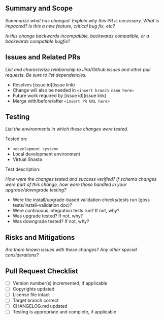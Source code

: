 ## Summary and Scope

_Summarize what has changed. Explain why this PR is necessary. What is impacted? Is this a new feature, critical bug fix, etc?_

_Is this change backwards incompatible, backwards compatible, or a backwards compatible bugfix?_

## Issues and Related PRs

_List and characterize relationship to Jira/Github issues and other pull requests. Be sure to list dependencies._

* Resolves [issue id](issue link)
* Change will also be needed in `<insert branch name here>`
* Future work required by [issue id](issue link)
* Merge with/before/after `<insert PR URL here>`

## Testing

_List the environments in which these changes were tested._

Tested on:

  * `<development system>`
  * Local development environment
  * Virtual Shasta

Test description:

_How were the changes tested and success verified? If schema changes were part of this change, how were those handled in your upgrade/downgrade testing?_

- Were the install/upgrade-based validation checks/tests run (goss tests/install-validation doc)?
- Were continuous integration tests run? If not, why?
- Was upgrade tested? If not, why?
- Was downgrade tested? If not, why?


## Risks and Mitigations

_Are there known issues with these changes? Any other special considerations?_


## Pull Request Checklist

- [ ] Version number(s) incremented, if applicable
- [ ] Copyrights updated
- [ ] License file intact
- [ ] Target branch correct
- [ ] CHANGELOG.md updated
- [ ] Testing is appropriate and complete, if applicable